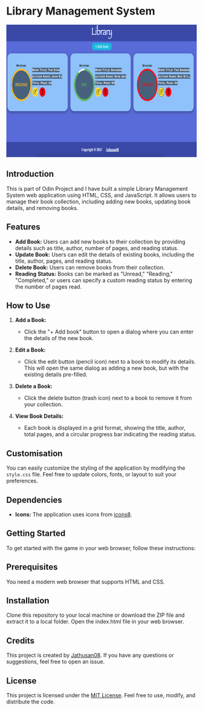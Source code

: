 # Library Management System

<img src="image.png" alt="Alt text" width="800" height="350">

## Introduction

This is part of Odin Project and I have built a simple Library Management System web application using HTML, CSS, and JavaScript. It allows users to manage their book collection, including adding new books, updating book details, and removing books.

## Features

- **Add Book:** Users can add new books to their collection by providing details such as title, author, number of pages, and reading status.
- **Update Book:** Users can edit the details of existing books, including the title, author, pages, and reading status.
- **Delete Book:** Users can remove books from their collection.
- **Reading Status:** Books can be marked as "Unread," "Reading," "Completed," or users can specify a custom reading status by entering the number of pages read.

## How to Use

1. **Add a Book:**

   - Click the "+ Add book" button to open a dialog where you can enter the details of the new book.

2. **Edit a Book:**

   - Click the edit button (pencil icon) next to a book to modify its details. This will open the same dialog as adding a new book, but with the existing details pre-filled.

3. **Delete a Book:**

   - Click the delete button (trash icon) next to a book to remove it from your collection.

4. **View Book Details:**
   - Each book is displayed in a grid format, showing the title, author, total pages, and a circular progress bar indicating the reading status.

## Customisation

You can easily customize the styling of the application by modifying the `style.css` file. Feel free to update colors, fonts, or layout to suit your preferences.

## Dependencies

- **Icons:** The application uses icons from [icons8](https://icons8.com/).

## Getting Started

To get started with the game in your web browser, follow these instructions:

## Prerequisites

You need a modern web browser that supports HTML and CSS.

## Installation

Clone this repository to your local machine or download the ZIP file and extract it to a local folder. Open the index.html file in your web browser.

## Credits

This project is created by [Jathusan08](https://github.com/Jathusan08). If you have any questions or suggestions, feel free to open an issue.

## License

This project is licensed under the [MIT License](LICENSE). Feel free to use, modify, and distribute the code.
